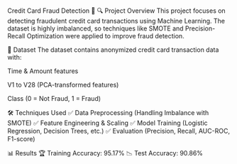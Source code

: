Credit Card Fraud Detection 🚀
🔍 Project Overview
This project focuses on detecting fraudulent credit card transactions using Machine Learning. The dataset is highly imbalanced, so techniques like SMOTE and Precision-Recall Optimization were applied to improve fraud detection.

📂 Dataset
The dataset contains anonymized credit card transaction data with:

Time & Amount features

V1 to V28 (PCA-transformed features)

Class (0 = Not Fraud, 1 = Fraud)

🛠️ Techniques Used
✅ Data Preprocessing (Handling Imbalance with SMOTE)
✅ Feature Engineering & Scaling
✅ Model Training (Logistic Regression, Decision Trees, etc.)
✅ Evaluation (Precision, Recall, AUC-ROC, F1-score)

📊 Results
🏆 Training Accuracy: 95.17%
📉 Test Accuracy: 90.86%
